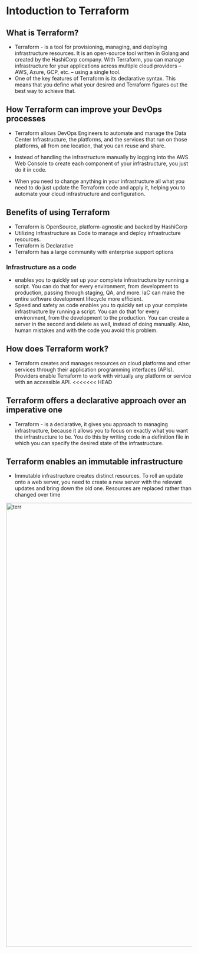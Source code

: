 # Intoduction to Terraform
## What is Terraform?
- Terraform - is a tool for provisioning, managing, and deploying infrastructure resources. It is an open-source tool written in Golang and created by the HashiCorp company. With Terraform, you can manage infrastructure for your applications across multiple cloud providers – AWS, Azure, GCP, etc. – using a single tool.
- One of the key features of Terraform is its declarative syntax. This means that you define what your desired and Terraform figures out the best way to achieve that. 
## How Terraform can improve your DevOps processes
- Terraform allows DevOps Engineers to automate and manage the Data Center Infrastructure, the platforms, and the services that run on those platforms, all from one location, that you can reuse and share.
- Instead of handling the infrastructure manually by logging into the AWS Web Console to create each component of your infrastructure, you just do it in code.

- When you need to change anything in your infrastructure all what you need to do just update the Terraform code and apply it, helping you to automate your cloud infrastructure and configuration.

## Benefits of using Terraform
- Terraform is OpenSource, platform-agnostic and backed by HashiCorp
- Utilizing Infrastructure as Code to manage and deploy infrastructure resources.
- Terraform is Declarative
- Terraform has a large community with enterprise support options

### Infrastructure as a code
- enables you to quickly set up your complete infrastructure by running a script. You can do that for every environment, from development to production, passing through staging, QA, and more. IaC can make the entire software development lifecycle more efficient.
- Speed and safety as code enables you to quickly set up your complete infrastructure by running a script. You can do that for every environment, from the development to the production. You can create a server in the second and delete as well, instead of doing manually. Also, human mistakes and with the code you avoid this problem.
## How does Terraform work?
- Terraform creates and manages resources on cloud platforms and other services through their application programming interfaces (APIs). Providers enable Terraform to work with virtually any platform or service with an accessible API.
<<<<<<< HEAD
## Terraform offers a declarative approach over an imperative one

- Terraform - is a declarative, it gives you approach to managing infrastructure, because it allows you to focus on exactly what you want the infrastructure to be. You do this by writing code in a definition file in which you can specify the desired state of the infrastructure.
## Terraform enables an immutable infrastructure
- Immutable infrastructure creates distinct resources. To roll an update onto a web server, you need to create a new server with the relevant updates and bring down the old one. Resources are replaced rather than changed over time

<img width="1200" alt="terr" src="https://user-images.githubusercontent.com/108756145/216245119-00f567a8-d0f1-45b2-b21b-f286381a353a.png">
